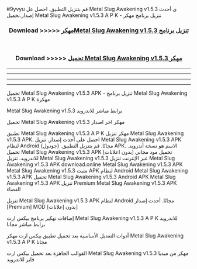 #9yvyu قم بتنزيل التطبيق. احصل عل Metal Slug Awakening v1.5.3  ى أحدث إصدار.تحميل Metal Slug Awakening v1.5.3  A P K - تنزيل برنامج مهكر



<div align="center">
<h3>Download >>>>> <a href="https://ar-sites.web.app/?ar= Metal Slug Awakening v1.5.3 ">مهكرMetal Slug Awakening v1.5.3  تنزيل برنامج</a></h3><br>

<h3>Download >>>>> <a href="https://ar-sites.web.app/?ar= Metal Slug Awakening v1.5.3 ">تحميل Metal Slug Awakening v1.5.3  مهكر</a></h3>
</div>


----------------------------------------------------------

----------------------------------------------------------

----------------------------------------------------------

----------------------------------------------------------


تحميل Metal Slug Awakening v1.5.3  APK - تنزيل برنامج Metal Slug Awakening v1.5.3  A P K مهكرة

Metal Slug Awakening v1.5.3  برابط مباشر للاندرويد

تحميل Metal Slug Awakening v1.5.3  مهكر اخر اصدار

تطبيق Metal Slug Awakening v1.5.3  A P K مهكر
تنزيل Metal Slug Awakening v1.5.3  APK. احصل على أحدث إصدار.
تنزيل Metal Slug Awakening v1.5.3  APK لنظام Android مجانًا.
قم بتنزيل التطبيق. {جودول} APK. الاسم هو نسخة أندرويد.
تحميل Metal Slug Awakening v1.5.3  APK [بدون اعلانات]
تحميل مود مجاني للاندرويد.
تنزيل Metal Slug Awakening v1.5.3  عبر الإنترنت
تنزيل Metal Slug Awakening v1.5.3  APK
download.online Metal Slug Awakening v1.5.3  APK
Metal Slug Awakening v1.5.3  مثبت APK لنظام Android
Metal Slug Awakening v1.5.3  APK
تحميل Metal Slug Awakening v1.5.3  Android APK
Metal Slug Awakening v1.5.3  APK تنزيل Premium
Metal Slug Awakening v1.5.3  APK الفضاء

تنزيل Metal Slug Awakening v1.5.3  APK لنظام Android مجانًا. أحدث إصدار [Premium] MOD [بدون إعلانات]

إضافات تهكير برنامج بيكس ارت Metal Slug Awakening v1.5.3  A P K للاندرويد برابط مباشر مجانا

أدوات التعديل الأساسية بعد تحميل تطبيق بيكس ارت مهكر Metal Slug Awakening v1.5.3  A P K مجانا

القوالب الجاهزة بعد تحميل بيكس ارت Metal Slug Awakening v1.5.3  مهكر من ميديا فاير للاندرويد




